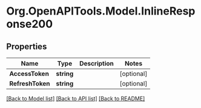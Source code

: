 # Org.OpenAPITools.Model.InlineResponse200
## Properties

Name | Type | Description | Notes
------------ | ------------- | ------------- | -------------
**AccessToken** | **string** |  | [optional] 
**RefreshToken** | **string** |  | [optional] 

[[Back to Model list]](../README.md#documentation-for-models) [[Back to API list]](../README.md#documentation-for-api-endpoints) [[Back to README]](../README.md)

